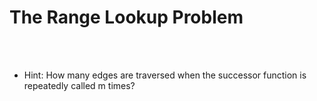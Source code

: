 # The Range Lookup Problem

<br>


<br>

- Hint: How many edges are traversed when the successor function is repeatedly called m times?

<br>








